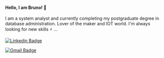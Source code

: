 #### Hello, I am Bruno! 👋

I am a system analyst and currently completing my postgraduate degree in database administration. Lover of the maker and IOT world.
I'm always looking for new skills ⚡ ...


[![Linkedin Badge](https://img.shields.io/badge/-Bruno_Freitas-blue?style=flat-square&logo=Linkedin&logoColor=white&link=https://www.linkedin.com/in/bruno-freitas-892136bb/)](https://www.linkedin.com/in/bruno-freitas-892136bb/)

[![Gmail Badge](https://img.shields.io/badge/-Bruno_Freitas-c14438?style=flat-square&logo=Gmail&logoColor=white&link=mailto:freitasbruno965@gmail.com)](mailto:freitasbruno965@gmail.com)
